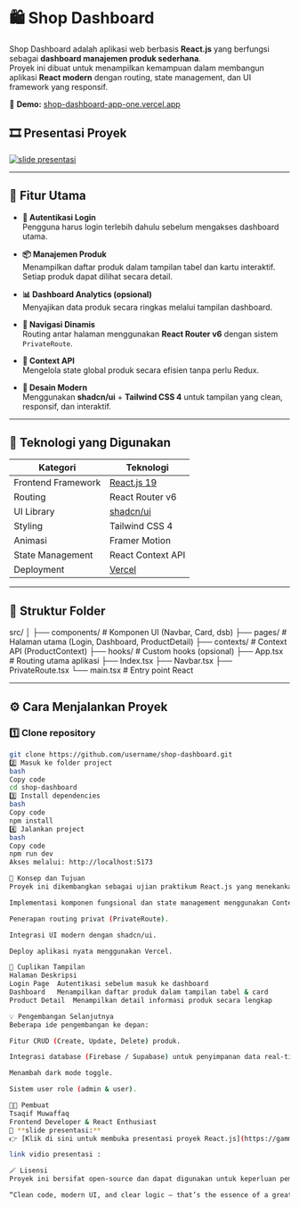 # 🛍️ Shop Dashboard

Shop Dashboard adalah aplikasi web berbasis **React.js** yang berfungsi sebagai **dashboard manajemen produk sederhana**.  
Proyek ini dibuat untuk menampilkan kemampuan dalam membangun aplikasi **React modern** dengan routing, state management, dan UI framework yang responsif.

🔗 **Demo:** [shop-dashboard-app-one.vercel.app](https://shop-dashboard-app-one.vercel.app/)
## 🎞️ Presentasi Proyek

[![slide presentasi](https://img.shields.io/badge/🎥_Lihat_Presentasi-Gamma.app-blue?style=for-the-badge)](https://gamma.app/docs/Presentasi-Proyek-Akhir-Reactjs-f96ilptrmirpsc5?mode=present#card-0pckpvbv9821utk)

---

## 🚀 Fitur Utama

- **🔐 Autentikasi Login**  
  Pengguna harus login terlebih dahulu sebelum mengakses dashboard utama.

- **📦 Manajemen Produk**  
  Menampilkan daftar produk dalam tampilan tabel dan kartu interaktif.  
  Setiap produk dapat dilihat secara detail.

- **📊 Dashboard Analytics (opsional)**  
  Menyajikan data produk secara ringkas melalui tampilan dashboard.

- **🧭 Navigasi Dinamis**  
  Routing antar halaman menggunakan **React Router v6** dengan sistem `PrivateRoute`.

- **🧠 Context API**  
  Mengelola state global produk secara efisien tanpa perlu Redux.

- **🎨 Desain Modern**  
  Menggunakan **shadcn/ui** + **Tailwind CSS 4** untuk tampilan yang clean, responsif, dan interaktif.

---

## 🧩 Teknologi yang Digunakan

| Kategori | Teknologi |
|-----------|------------|
| Frontend Framework | [React.js 19](https://react.dev/) |
| Routing | React Router v6 |
| UI Library | [shadcn/ui](https://ui.shadcn.com/) |
| Styling | Tailwind CSS 4 |
| Animasi | Framer Motion |
| State Management | React Context API |
| Deployment | [Vercel](https://vercel.com/) |

---

## 📁 Struktur Folder

src/
│
├── components/ # Komponen UI (Navbar, Card, dsb)
├── pages/ # Halaman utama (Login, Dashboard, ProductDetail)
├── contexts/ # Context API (ProductContext)
├── hooks/ # Custom hooks (opsional)
├── App.tsx # Routing utama aplikasi
├── Index.tsx 
├── Navbar.tsx
├── PrivateRoute.tsx
└── main.tsx # Entry point React

---

## ⚙️ Cara Menjalankan Proyek

### 1️⃣ Clone repository
```bash
git clone https://github.com/username/shop-dashboard.git
2️⃣ Masuk ke folder project
bash
Copy code
cd shop-dashboard
3️⃣ Install dependencies
bash
Copy code
npm install
4️⃣ Jalankan project
bash
Copy code
npm run dev
Akses melalui: http://localhost:5173

🧠 Konsep dan Tujuan
Proyek ini dikembangkan sebagai ujian praktikum React.js yang menekankan pada:

Implementasi komponen fungsional dan state management menggunakan Context API.

Penerapan routing privat (PrivateRoute).

Integrasi UI modern dengan shadcn/ui.

Deploy aplikasi nyata menggunakan Vercel.

🧩 Cuplikan Tampilan
Halaman	Deskripsi
Login Page	Autentikasi sebelum masuk ke dashboard
Dashboard	Menampilkan daftar produk dalam tampilan tabel & card
Product Detail	Menampilkan detail informasi produk secara lengkap

💡 Pengembangan Selanjutnya
Beberapa ide pengembangan ke depan:

Fitur CRUD (Create, Update, Delete) produk.

Integrasi database (Firebase / Supabase) untuk penyimpanan data real-time.

Menambah dark mode toggle.

Sistem user role (admin & user).

👨‍💻 Pembuat
Tsaqif Muwaffaq
Frontend Developer & React Enthusiast
🎥 **slide presentasi:**  
👉 [Klik di sini untuk membuka presentasi proyek React.js](https://gamma.app/docs/Presentasi-Proyek-Akhir-Reactjs-f96ilptrmirpsc5?mode=present#card-0pckpvbv9821utk)

link vidio presentasi : 

🪄 Lisensi
Proyek ini bersifat open-source dan dapat digunakan untuk keperluan pembelajaran atau pengembangan pribadi.

“Clean code, modern UI, and clear logic — that’s the essence of a great dashboard.”
